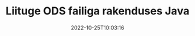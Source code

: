 ---
############################# Static ############################
layout: "auto-gen-merger"
date: 2022-10-25T10:03:16
draft: false
otherformats: odt one otp ott pdf pps ppsx ppt pptx rtf tex vdx vsdm vsdx vssm vssx

############################# Head ############################
head_title: "Liituge failidega ODS Java & J2SE Documents Merger API kaudu"
head_description: "Ühendage Java-s mitu ODS-faili, kasutades dokumentide liitmise API-t koos kõigi andmete, stiilide ja vorminguga lähtedokumentidena."

############################# Header ############################
title: "Liituge ODS failiga rakenduses Java"
description: "Liituge tootega ODS mõne rea koodiga Java."
bg_image: "https://cms.admin.containerize.com/templates/aspose/App_Themes/V3/images/bg/header1.png"
bg_overlay: false
button:
    enable: true
    icon: "fas fa-arrow-down"
    label: "Laadige alla tasuta prooviversioon"
    link: "https://downloads.groupdocs.com/merger/java"

############################# SubMenu ############################
submenu:
    enable: true

    left:
        img_alt: "GroupDocs.Merger for Java"
        image: "https://cms.admin.containerize.com/templates/groupdocs/images/product-logos/90x90-noborder/groupdocs-merger-java.png"
        product: "GroupDocs.Merger"
        platform: "Java"

    middle:
        button:

            # button loop
            - link: "https://apireference.groupdocs.com/merger/java"
              text: "API viide"

            # button loop
            - link: "https://github.com/groupdocs-merger"
              text: "Koodi näited"

            # button loop
            - link: "https://products.groupdocs.app/merger/family"
              text: "Reaalajas demod"

            # button loop
            - link: "https://purchase.groupdocs.com/pricing/merger/java"
              text: "Hinnakujundus"

    right:
        link_download: "https://downloads.groupdocs.com/merger"
        link_learn: "https://docs.groupdocs.com/merger/java"
        link_buy: "https://purchase.groupdocs.com"

############################# About ############################
about:
    enable: true
    title: "Teave toote GroupDocs.Merger for Java API kohta"
    content: |
        [GroupDocs.Merger for Java](/et/merger/java/) pakub mugavat lahendust mitme PDF-i, Microsoft Office'i (Word, Excel, PowerPoint, OneNote), OpenDocumenti, HTML-i, piltide ja palju muid dokumente ühte faili Java rakendustes. GroupDocs.Merger säästab teid palju vaeva, kuna teil on lubatud liituda ODS dokumentidega – pole vaja installida kolmanda osapoole tarkvara, töölauarakendusi ega pistikprogramme. Nüüd pole vaja aega raisata ja faile käsitsi ühendada! GroupDocsi missioon on pakkuda parimat kvaliteeti ja lihtsustada dokumentide töötlemise töövooge.
        
        GroupDocs.Merger API on õige valik ettevõtete lahenduste jaoks, mis vajavad failide ühendamise funktsioone. Neid API-sid toetavad hästi kõik suuremad operatsioonisüsteemid ja platvormid, sealhulgas J2SE 7.0 (1.7), J2SE 8.0 (1.8), Java 10.

############################# Steps ############################
steps:
    enable: true
    title_left: "Ühendage mitu ODS faili tootes Java"
    content_left: |
        [GroupDocs.Merger for Java](/et/merger/java/) muudab Java-arendajate jaoks lihtsaks mitme ODS faili liitmise, rakendades mõnda lihtsat sammu.
        
        * Looge **Merger** eksemplar ja edastage lähtedokumendi tee konstruktori parameetrina.
        * Helistage **Join** klassist **Merger** ja edastage teine ​​lähtedokumendi tee.
        * Liidetud dokumendi salvestamiseks helistage **Save** klassist **Merger**.

    title_right: "Nõuded süsteemile"
    content_right: |
        GroupDocs.Merger for Java API-sid toetavad kõik suuremad platvormid ja operatsioonisüsteemid. Enne alloleva koodi käivitamist veenduge, et teie süsteemi on installitud järgmised eeltingimused.

        * Operatsioonisüsteemid: Microsoft Windows, Linux, MacOS
        * Arenduskeskkonnad: NetBeans, IntelliJ IDEA, Eclipse
        * Raamistikud: J2SE 7.0 (1.7), J2SE 8.0 (1.8), Java 10
        * Laadige alla toote GroupDocs.Merger for Java uusim versioon saidilt [Maven](https://repository.groupdocs.com/webapp/#/artifacts/browse/tree/General/repo/com/groupdocs/groupdocs-merger)
         
    code: |
     {{% merger/additional-styles %}}
     {{< merger/code-merger title="Kuidas ühendada ODS faili, kasutades Java näitekoodi">}}

        ```java    
        // Ühendage failid ODS, kasutades GroupDocs.Merger for Java API-t
        // Ühinemise käivitamine sisenddokumendiga ODS
        Merger merger = new Merger("input_1.ods");

        // Kutsuge ühinemisklassi eksemplari liitumismeetod ja edastage teise lähtedokumendi tee
        merger.join("input_2.ods");
    
        // Ühendatud dokumendi salvestamiseks helistage ühinemisklassi eksemplari salvestamismeetodile
        merger.save("merged-file.ods"); 
        ```
     {{< /merger/code-merger >}}

############################# Demos ############################
demos:
    enable: true
    title: "Reaalajas demod – veebirakendus dokumentidega liitumiseks"
    content: |
       Liituge kohe rohkem kui ühe ODS failiga, külastades veebisaiti [GroupDocs.Merger Live Demos](https://products.groupdocs.app/merger/ods).
       Reaalajas demol on järgmised eelised.
        
############################# About Formats ############################
about_formats:
    enable: true

############################# More Formats ############################
more_formats:
    enable: true
    title: "Teiste dokumendivormingutega liitumine"
    content: |
        Java dokumenteerib failivormingute ja piltide liitmise API-d. Ühendage mõned populaarsed dokumendivormingud, nagu allpool kirjeldatud.

############################# Back to top ###############################
back_to_top:
    enable: true
---
